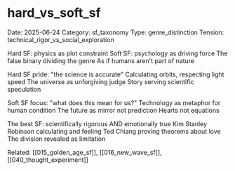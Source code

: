 # hard_vs_soft_sf
Date: 2025-06-24
Category: sf_taxonomy
Type: genre_distinction
Tension: technical_rigor_vs_social_exploration

Hard SF: physics as plot constraint
Soft SF: psychology as driving force
The false binary dividing the genre
As if humans aren't part of nature

Hard SF pride: "the science is accurate"
Calculating orbits, respecting light speed
The universe as unforgiving judge
Story serving scientific speculation

Soft SF focus: "what does this mean for us?"
Technology as metaphor for human condition
The future as mirror not prediction
Hearts not equations

The best SF: scientifically rigorous AND emotionally true
Kim Stanley Robinson calculating and feeling
Ted Chiang proving theorems about love
The division revealed as limitation

Related: [[015_golden_age_sf]], [[016_new_wave_sf]], [[040_thought_experiment]]